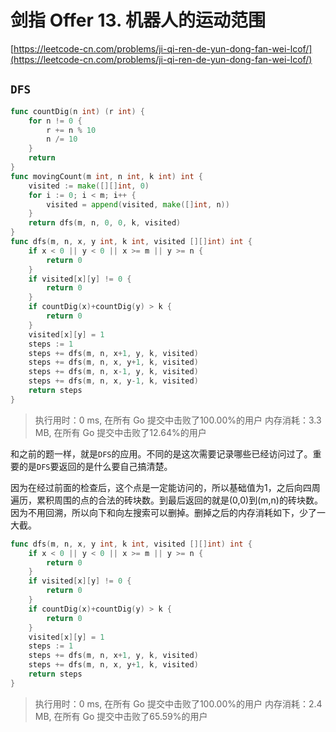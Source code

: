 # 剑指 Offer 13. 机器人的运动范围
[https://leetcode-cn.com/problems/ji-qi-ren-de-yun-dong-fan-wei-lcof/](https://leetcode-cn.com/problems/ji-qi-ren-de-yun-dong-fan-wei-lcof/)

## `DFS`
```go
func countDig(n int) (r int) {
	for n != 0 {
		r += n % 10
		n /= 10
	}
	return
}
func movingCount(m int, n int, k int) int {
	visited := make([][]int, 0)
	for i := 0; i < m; i++ {
		visited = append(visited, make([]int, n))
	}
	return dfs(m, n, 0, 0, k, visited)
}
func dfs(m, n, x, y int, k int, visited [][]int) int {
	if x < 0 || y < 0 || x >= m || y >= n {
		return 0
	}
	if visited[x][y] != 0 {
		return 0
	}
	if countDig(x)+countDig(y) > k {
		return 0
	}
	visited[x][y] = 1
	steps := 1
	steps += dfs(m, n, x+1, y, k, visited)
    steps += dfs(m, n, x, y+1, k, visited)
    steps += dfs(m, n, x-1, y, k, visited)
	steps += dfs(m, n, x, y-1, k, visited) 
	return steps
}
```
>执行用时：0 ms, 在所有 Go 提交中击败了100.00%的用户
内存消耗：3.3 MB, 在所有 Go 提交中击败了12.64%的用户


和之前的题一样，就是`DFS`的应用。不同的是这次需要记录哪些已经访问过了。重要的是`DFS`要返回的是什么要自己搞清楚。

因为在经过前面的检查后，这个点是一定能访问的，所以基础值为1，之后向四周遍历，累积周围的点的合法的砖块数。到最后返回的就是(0,0)到(m,n)的砖块数。因为不用回溯，所以向下和向左搜索可以删掉。删掉之后的内存消耗如下，少了一大截。
```go
func dfs(m, n, x, y int, k int, visited [][]int) int {
	if x < 0 || y < 0 || x >= m || y >= n {
		return 0
	}
	if visited[x][y] != 0 {
		return 0
	}
	if countDig(x)+countDig(y) > k {
		return 0
	}
	visited[x][y] = 1
	steps := 1
	steps += dfs(m, n, x+1, y, k, visited)
    steps += dfs(m, n, x, y+1, k, visited)
	return steps
}
```
>执行用时：0 ms, 在所有 Go 提交中击败了100.00%的用户
内存消耗：2.4 MB, 在所有 Go 提交中击败了65.59%的用户